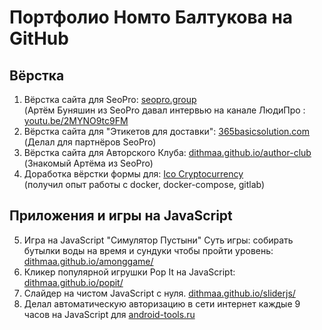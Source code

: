 # Портфолио Номто Балтукова на GitHub

## Вёрстка

1. Вёрстка сайта для SeoPro: [seopro.group](https://seopro.group/) <br> (Артём Буняшин из SeoPro давал интервью на канале ЛюдиПро : [youtu.be/2MYNO9tc9FM](https://youtu.be/2MYNO9tc9FM) <br>
3. Вёрстка сайта для "Этикетов для доставки": [365basicsolution.com](http://365basicsolutions.com/) <br> (Делал для партнёров SeoPro)  <br>
4. Вёрстка сайта для Авторского Клуба: [dithmaa.github.io/author-club](https://dithmaa.github.io/author-club) <br> (Знакомый Артёма из SeoPro)
5. Доработка вёрстки формы для: [Ico Cryptocurrency](http://buddy4body.ru/) <br> (получил опыт работы с docker, docker-compose, gitlab)

## Приложения и игры на JavaScript

5. Игра на JavaScript "Симулятор Пустыни" Суть игры: собирать бутылки воды на время и сундуки чтобы пройти уровень: [dithmaa.github.io/amonggame/](https://dithmaa.github.io/amonggame/)
6. Кликер популярной игрушки Pop It на JavaScript: [dithmaa.github.io/popit/](https://dithmaa.github.io/popit/)
7. Слайдер на чистом JavaScript с нуля. [dithmaa.github.io/sliderjs/](https://dithmaa.github.io/sliderjs/)
8. Делал автоматическую авторизацию в сети интернет каждые 9 часов на JavaScript для [android-tools.ru](https://android-tools.ru)

